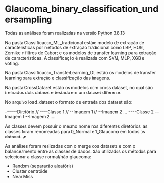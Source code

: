 # Glaucoma_binary_classification_undersampling

Todas as análises foram realizadas na versão Python 3.8.13

Na pasta Classificacao_ML_tradicional estão: modelo de extração de características por métodos de extração tradicional como LBP, HOG, Zernike e filtros de Gabor; 
e os modelos de transfer learning para extração de características. A classificação é realizada com SVM, MLP, XGB e voting.

Na pasta Classificacao_TransferLearning_DL estão os modelos de transfer learning para extração e classificação das imagens.

Na pasta CrossDataset estão os modelos com cross dataset, no qual são treinados dois dataset e testado em um dataset diferente.

No arquivo load_dataset o formato de entrada dos dataset são:

------Diretório //
----Classe 1 //
--Imagem 1 //
--Imagem 2 
... 
----Classe 2 
--Imagem 1 
--Imagem 2 
....

As classes devem possuir o mesmo nome nos diferentes diretórios, as classes foram renomeadas para 0_Normal e 1_Glaucoma em todos os dataset. \n

As análises foram realizadas com o merge dos datasets e com o balanceamento entre as classes de dados. 
São utilizados os métodos para selecionar a classe normal/não-glaucoma: 
- Random (separação aleatória) 
- Cluster centróide 
- Near Miss 

